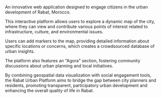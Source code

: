 An innovative web application designed to engage citizens in the urban development of Rabat, Morocco. 

This interactive platform allows users to explore a dynamic map of the city, where they can view and contribute various points of interest related to infrastructure, culture, and environmental issues. 

Users can add markers to the map, providing detailed information about specific locations or concerns, which creates a crowdsourced database of urban insights. 

The platform also features an "Agora" section, fostering community discussions about urban planning and local initiatives. 

By combining geospatial data visualization with social engagement tools, the Rabat Urban Platform aims to bridge the gap between city planners and residents, promoting transparent, participatory urban development and enhancing the overall quality of life in Rabat.